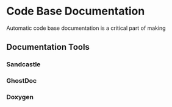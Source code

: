 # Code Base Documentation

Automatic code base documentation is a critical part of making

## Documentation Tools

### Sandcastle

### GhostDoc

### Doxygen
